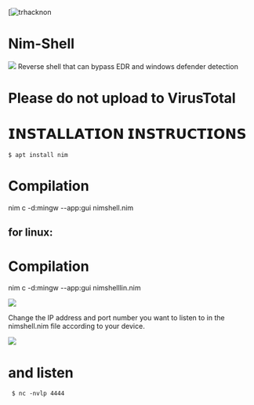 [![trhacknon](https://img.shields.io/badge/MadeBy-Trhacknon-yellow)
# Nim-Shell
<img src="https://github.com/tucommenceapousser/nim-shell/blob/main/sc.jpg">
Reverse shell that can bypass EDR and windows defender detection

# Please do not upload to VirusTotal

# 𝗜𝗡𝗦𝗧𝗔𝗟𝗟𝗔𝗧𝗜𝗢𝗡 𝗜𝗡𝗦𝗧𝗥𝗨𝗖𝗧𝗜𝗢𝗡𝗦
    $ apt install nim

# Compilation
nim c -d:mingw --app:gui nimshell.nim

## for linux:
# Compilation
nim c -d:mingw --app:gui nimshelllin.nim



<img src="https://github.com/emrekybs/nim-shell/blob/main/1.png">

Change the IP address and port number you want to listen to in the nimshell.nim file according to your device.

<img src="https://github.com/emrekybs/nim-shell/blob/main/2.png">

# and listen

     $ nc -nvlp 4444
